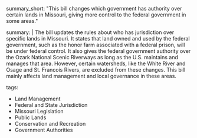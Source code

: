 summary_short: "This bill changes which government has authority over certain lands in Missouri, giving more control to the federal government in some areas."

summary: |
  The bill updates the rules about who has jurisdiction over specific lands in Missouri. It states that land owned and used by the federal government, such as the honor farm associated with a federal prison, will be under federal control. It also gives the federal government authority over the Ozark National Scenic Riverways as long as the U.S. maintains and manages that area. However, certain watersheds, like the White River and Osage and St. Francois Rivers, are excluded from these changes. This bill mainly affects land management and local governance in these areas.

tags:
  - Land Management
  - Federal and State Jurisdiction
  - Missouri Legislation
  - Public Lands
  - Conservation and Recreation
  - Government Authorities
